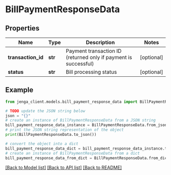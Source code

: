 # BillPaymentResponseData


## Properties

Name | Type | Description | Notes
------------ | ------------- | ------------- | -------------
**transaction_id** | **str** | Payment transaction ID (returned only if payment is successful) | [optional] 
**status** | **str** | Bill processing status | [optional] 

## Example

```python
from jenga_client.models.bill_payment_response_data import BillPaymentResponseData

# TODO update the JSON string below
json = "{}"
# create an instance of BillPaymentResponseData from a JSON string
bill_payment_response_data_instance = BillPaymentResponseData.from_json(json)
# print the JSON string representation of the object
print(BillPaymentResponseData.to_json())

# convert the object into a dict
bill_payment_response_data_dict = bill_payment_response_data_instance.to_dict()
# create an instance of BillPaymentResponseData from a dict
bill_payment_response_data_from_dict = BillPaymentResponseData.from_dict(bill_payment_response_data_dict)
```
[[Back to Model list]](../README.md#documentation-for-models) [[Back to API list]](../README.md#documentation-for-api-endpoints) [[Back to README]](../README.md)


